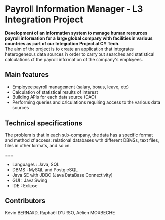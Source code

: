 # Payroll Information Manager - L3 Integration Project

**Development of an information system to manage human resources payroll information for a large global company with facilities in various countries as part of our Integration Project at CY Tech.**  
The aim of the project is to create an application that integrates heterogeneous data sources in order to carry out searches and statistical calculations of the payroll information of the company's employees.

## Main features

- Employee payroll management (salary, bonus, leave, etc)
- Calculation of statistical results of interest
- Building APIs for each data source (DAO)
- Performing queries and calculations requiring access to the various data sources

## Technical specifications

The problem is that in each sub-company, the data has a specific format and method of access: relational databases with different DBMSs, text files, files in other formats, and so on.

===

- Languages : Java, SQL
- DBMS : MySQL and PostgreSQL
- Java SE with JDBC (Java DataBase Connectivity)
- GUI : Java Swing
- IDE : Eclipse

## Contributors

Kévin BERNARD, Raphaël D'URSO, Aëlien MOUBECHE
